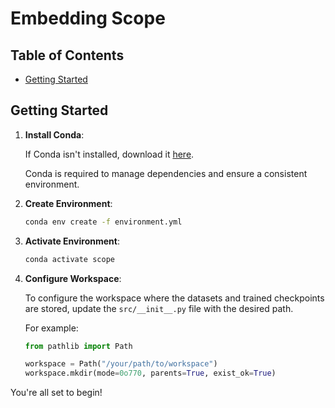 # Embedding Scope

## Table of Contents

- [Getting Started](#getting-started)

## Getting Started

1. **Install Conda**:

    If Conda isn't installed, download it [here](https://docs.conda.io/projects/conda/en/latest/user-guide/install/index.html).

    Conda is required to manage dependencies and ensure a consistent environment.

2. **Create Environment**:

    ```sh
    conda env create -f environment.yml
    ```

3. **Activate Environment**:

    ```sh
    conda activate scope
    ```

4. **Configure Workspace**:

    To configure the workspace where the datasets and trained checkpoints are stored, update the `src/__init__.py` file with the desired path.

    For example:

    ```python
    from pathlib import Path

    workspace = Path("/your/path/to/workspace")
    workspace.mkdir(mode=0o770, parents=True, exist_ok=True)
    ```

You're all set to begin!
